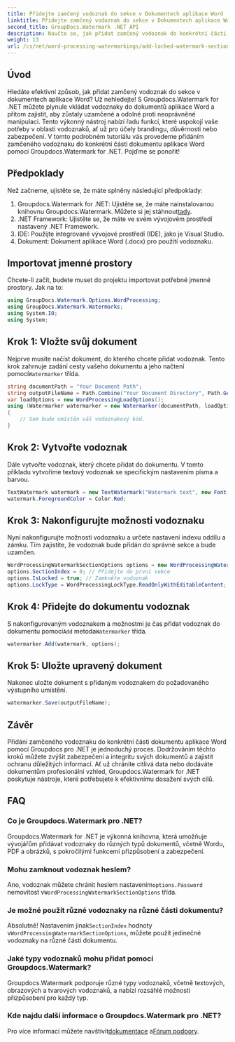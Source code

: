 ```yaml
---
title: Přidejte zamčený vodoznak do sekce v Dokumentech aplikace Word
linktitle: Přidejte zamčený vodoznak do sekce v Dokumentech aplikace Word
second_title: GroupDocs.Watermark .NET API
description: Naučte se, jak přidat zamčený vodoznak do konkrétní části v dokumentech Word pomocí Groupdocs Watermark for .NET, pomocí tohoto podrobného průvodce.
weight: 13
url: /cs/net/word-processing-watermarkings/add-locked-watermark-section-word-docs/
---
```

## Úvod
Hledáte efektivní způsob, jak přidat zamčený vodoznak do sekce v dokumentech aplikace Word? Už nehledejte! S Groupdocs.Watermark for .NET můžete plynule vkládat vodoznaky do dokumentů aplikace Word a přitom zajistit, aby zůstaly uzamčené a odolné proti neoprávněné manipulaci. Tento výkonný nástroj nabízí řadu funkcí, které uspokojí vaše potřeby v oblasti vodoznaků, ať už pro účely brandingu, důvěrnosti nebo zabezpečení. V tomto podrobném tutoriálu vás provedeme přidáním zamčeného vodoznaku do konkrétní části dokumentu aplikace Word pomocí Groupdocs.Watermark for .NET. Pojďme se ponořit!
## Předpoklady
Než začneme, ujistěte se, že máte splněny následující předpoklady:
1.  Groupdocs.Watermark for .NET: Ujistěte se, že máte nainstalovanou knihovnu Groupdocs.Watermark. Můžete si jej stáhnout[tady](https://releases.groupdocs.com/Watermark/net/).
2. .NET Framework: Ujistěte se, že máte ve svém vývojovém prostředí nastavený .NET Framework.
3. IDE: Použijte integrované vývojové prostředí (IDE), jako je Visual Studio.
4. Dokument: Dokument aplikace Word (.docx) pro použití vodoznaku.
## Importovat jmenné prostory
Chcete-li začít, budete muset do projektu importovat potřebné jmenné prostory. Jak na to:
```csharp
using GroupDocs.Watermark.Options.WordProcessing;
using GroupDocs.Watermark.Watermarks;
using System.IO;
using System;
```
## Krok 1: Vložte svůj dokument
 Nejprve musíte načíst dokument, do kterého chcete přidat vodoznak. Tento krok zahrnuje zadání cesty vašeho dokumentu a jeho načtení pomocí`Watermarker` třída.
```csharp
string documentPath = "Your Document Path";
string outputFileName = Path.Combine("Your Document Directory", Path.GetFileName(documentPath));
var loadOptions = new WordProcessingLoadOptions();
using (Watermarker watermarker = new Watermarker(documentPath, loadOptions))
{
    // Sem bude umístěn váš vodoznakový kód.
}
```
## Krok 2: Vytvořte vodoznak
Dále vytvořte vodoznak, který chcete přidat do dokumentu. V tomto příkladu vytvoříme textový vodoznak se specifickým nastavením písma a barvou.
```csharp
TextWatermark watermark = new TextWatermark("Watermark text", new Font("Arial", 19));
watermark.ForegroundColor = Color.Red;
```
## Krok 3: Nakonfigurujte možnosti vodoznaku
Nyní nakonfigurujte možnosti vodoznaku a určete nastavení indexu oddílu a zámku. Tím zajistíte, že vodoznak bude přidán do správné sekce a bude uzamčen.
```csharp
WordProcessingWatermarkSectionOptions options = new WordProcessingWatermarkSectionOptions();
options.SectionIndex = 0; // Přidejte do první sekce
options.IsLocked = true; // Zamkněte vodoznak
options.LockType = WordProcessingLockType.ReadOnlyWithEditableContent; // Typ zámku
```
## Krok 4: Přidejte do dokumentu vodoznak
 S nakonfigurovaným vodoznakem a možnostmi je čas přidat vodoznak do dokumentu pomocí`Add` metoda`Watermarker` třída.
```csharp
watermarker.Add(watermark, options);
```
## Krok 5: Uložte upravený dokument
Nakonec uložte dokument s přidaným vodoznakem do požadovaného výstupního umístění.
```csharp
watermarker.Save(outputFileName);
```
## Závěr
Přidání zamčeného vodoznaku do konkrétní části dokumentu aplikace Word pomocí Groupdocs pro .NET je jednoduchý proces. Dodržováním těchto kroků můžete zvýšit zabezpečení a integritu svých dokumentů a zajistit ochranu důležitých informací. Ať už chráníte citlivá data nebo dodáváte dokumentům profesionální vzhled, Groupdocs.Watermark for .NET poskytuje nástroje, které potřebujete k efektivnímu dosažení svých cílů.
## FAQ
### Co je Groupdocs.Watermark pro .NET?
Groupdocs.Watermark for .NET je výkonná knihovna, která umožňuje vývojářům přidávat vodoznaky do různých typů dokumentů, včetně Wordu, PDF a obrázků, s pokročilými funkcemi přizpůsobení a zabezpečení.
### Mohu zamknout vodoznak heslem?
 Ano, vodoznak můžete chránit heslem nastavením`options.Password` nemovitost v`WordProcessingWatermarkSectionOptions` třída.
### Je možné použít různé vodoznaky na různé části dokumentu?
 Absolutně! Nastavením jinak`SectionIndex` hodnoty v`WordProcessingWatermarkSectionOptions`, můžete použít jedinečné vodoznaky na různé části dokumentu.
### Jaké typy vodoznaků mohu přidat pomocí Groupdocs.Watermark?
Groupdocs.Watermark podporuje různé typy vodoznaků, včetně textových, obrazových a tvarových vodoznaků, a nabízí rozsáhlé možnosti přizpůsobení pro každý typ.
### Kde najdu další informace o Groupdocs.Watermark pro .NET?
 Pro více informací můžete navštívit[dokumentace](https://tutorials.groupdocs.com/Watermark/net/) a[Fórum podpory](https://forum.groupdocs.com/c/watermark/19).